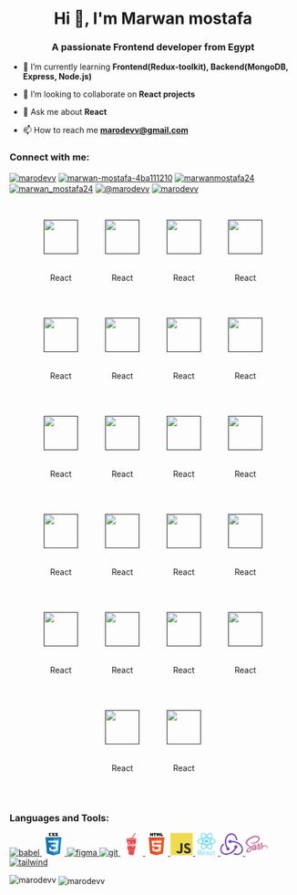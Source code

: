 <h1 align="center">Hi 👋, I'm Marwan mostafa</h1>
<h3 align="center">A passionate Frontend developer from Egypt</h3>

- 🌱 I’m currently learning **Frontend(Redux-toolkit), Backend(MongoDB, Express, Node.js)**

- 👯 I’m looking to collaborate on **React projects**

- 💬 Ask me about **React**

- 📫 How to reach me **marodevv@gmail.com**

<h3 align="left">Connect with me:</h3>
<p align="left">
<a href="https://dev.to/marodevv" target="blank"><img align="center" src="https://raw.githubusercontent.com/rahuldkjain/github-profile-readme-generator/master/src/images/icons/Social/devto.svg" alt="marodevv" height="30" width="40" /></a>
<a href="https://linkedin.com/in/marwan-mostafa-4ba111210" target="blank"><img align="center" src="https://raw.githubusercontent.com/rahuldkjain/github-profile-readme-generator/master/src/images/icons/Social/linked-in-alt.svg" alt="marwan-mostafa-4ba111210" height="30" width="40" /></a>
<a href="https://fb.com/marwanmostafa24" target="blank"><img align="center" src="https://raw.githubusercontent.com/rahuldkjain/github-profile-readme-generator/master/src/images/icons/Social/facebook.svg" alt="marwanmostafa24" height="30" width="40" /></a>
<a href="https://instagram.com/marwan_mostafa24" target="blank"><img align="center" src="https://raw.githubusercontent.com/rahuldkjain/github-profile-readme-generator/master/src/images/icons/Social/instagram.svg" alt="marwan_mostafa24" height="30" width="40" /></a>
<a href="https://hashnode.com/@marodevv" target="blank"><img align="center" src="https://raw.githubusercontent.com/rahuldkjain/github-profile-readme-generator/master/src/images/icons/Social/hashnode.svg" alt="@marodevv" height="30" width="40" /></a>
<a href="https://www.leetcode.com/marodevv" target="blank"><img align="center" src="https://raw.githubusercontent.com/rahuldkjain/github-profile-readme-generator/master/src/images/icons/Social/leet-code.svg" alt="marodevv" height="30" width="40" /></a>
</p>

<div style="padding: 1rem;text-align:center;display:flex;justify-content:center;align-items:center;flex-wrap:wrap;gap:1rem;">
<div style="padding: 1rem;text-align:center;display:flex;flex-direction:column;justify-content:center;align-items:center;flex-wrap:wrap;gap:1rem;">
  <a href="" target="_blank">
     <img src="https://cdn.jsdelivr.net/gh/devicons/devicon/icons/tailwindcss/tailwindcss-plain.svg" width="60" height="60"/>
  </a>
  <p>React</p>
</div>
<div style="padding: 1rem;text-align:center;display:flex;flex-direction:column;justify-content:center;align-items:center;flex-wrap:wrap;gap:1rem;">
  <a href="" target="_blank">
     <img src="https://cdn.jsdelivr.net/gh/devicons/devicon/icons/tailwindcss/tailwindcss-plain.svg" width="60" height="60"/>
  </a>
  <p>React</p>
</div>
<div style="padding: 1rem;text-align:center;display:flex;flex-direction:column;justify-content:center;align-items:center;flex-wrap:wrap;gap:1rem;">
  <a href="" target="_blank">
     <img src="https://cdn.jsdelivr.net/gh/devicons/devicon/icons/tailwindcss/tailwindcss-plain.svg" width="60" height="60"/>
  </a>
  <p>React</p>
</div>
<div style="padding: 1rem;text-align:center;display:flex;flex-direction:column;justify-content:center;align-items:center;flex-wrap:wrap;gap:1rem;">
  <a href="" target="_blank">
     <img src="https://cdn.jsdelivr.net/gh/devicons/devicon/icons/tailwindcss/tailwindcss-plain.svg" width="60" height="60"/>
  </a>
  <p>React</p>
</div>
<div style="padding: 1rem;text-align:center;display:flex;flex-direction:column;justify-content:center;align-items:center;flex-wrap:wrap;gap:1rem;">
  <a href="" target="_blank">
     <img src="https://cdn.jsdelivr.net/gh/devicons/devicon/icons/tailwindcss/tailwindcss-plain.svg" width="60" height="60"/>
  </a>
  <p>React</p>
</div>
<div style="padding: 1rem;text-align:center;display:flex;flex-direction:column;justify-content:center;align-items:center;flex-wrap:wrap;gap:1rem;">
  <a href="" target="_blank">
     <img src="https://cdn.jsdelivr.net/gh/devicons/devicon/icons/tailwindcss/tailwindcss-plain.svg" width="60" height="60"/>
  </a>
  <p>React</p>
</div>
<div style="padding: 1rem;text-align:center;display:flex;flex-direction:column;justify-content:center;align-items:center;flex-wrap:wrap;gap:1rem;">
  <a href="" target="_blank">
     <img src="https://cdn.jsdelivr.net/gh/devicons/devicon/icons/tailwindcss/tailwindcss-plain.svg" width="60" height="60"/>
  </a>
  <p>React</p>
</div>
<div style="padding: 1rem;text-align:center;display:flex;flex-direction:column;justify-content:center;align-items:center;flex-wrap:wrap;gap:1rem;">
  <a href="" target="_blank">
     <img src="https://cdn.jsdelivr.net/gh/devicons/devicon/icons/tailwindcss/tailwindcss-plain.svg" width="60" height="60"/>
  </a>
  <p>React</p>
</div>
<div style="padding: 1rem;text-align:center;display:flex;flex-direction:column;justify-content:center;align-items:center;flex-wrap:wrap;gap:1rem;">
  <a href="" target="_blank">
     <img src="https://cdn.jsdelivr.net/gh/devicons/devicon/icons/tailwindcss/tailwindcss-plain.svg" width="60" height="60"/>
  </a>
  <p>React</p>
</div>
<div style="padding: 1rem;text-align:center;display:flex;flex-direction:column;justify-content:center;align-items:center;flex-wrap:wrap;gap:1rem;">
  <a href="" target="_blank">
     <img src="https://cdn.jsdelivr.net/gh/devicons/devicon/icons/tailwindcss/tailwindcss-plain.svg" width="60" height="60"/>
  </a>
  <p>React</p>
</div>
<div style="padding: 1rem;text-align:center;display:flex;flex-direction:column;justify-content:center;align-items:center;flex-wrap:wrap;gap:1rem;">
  <a href="" target="_blank">
     <img src="https://cdn.jsdelivr.net/gh/devicons/devicon/icons/tailwindcss/tailwindcss-plain.svg" width="60" height="60"/>
  </a>
  <p>React</p>
</div>
<div style="padding: 1rem;text-align:center;display:flex;flex-direction:column;justify-content:center;align-items:center;flex-wrap:wrap;gap:1rem;">
  <a href="" target="_blank">
     <img src="https://cdn.jsdelivr.net/gh/devicons/devicon/icons/tailwindcss/tailwindcss-plain.svg" width="60" height="60"/>
  </a>
  <p>React</p>
</div>
<div style="padding: 1rem;text-align:center;display:flex;flex-direction:column;justify-content:center;align-items:center;flex-wrap:wrap;gap:1rem;">
  <a href="" target="_blank">
     <img src="https://cdn.jsdelivr.net/gh/devicons/devicon/icons/tailwindcss/tailwindcss-plain.svg" width="60" height="60"/>
  </a>
  <p>React</p>
</div>
<div style="padding: 1rem;text-align:center;display:flex;flex-direction:column;justify-content:center;align-items:center;flex-wrap:wrap;gap:1rem;">
  <a href="" target="_blank">
     <img src="https://cdn.jsdelivr.net/gh/devicons/devicon/icons/tailwindcss/tailwindcss-plain.svg" width="60" height="60"/>
  </a>
  <p>React</p>
</div>
<div style="padding: 1rem;text-align:center;display:flex;flex-direction:column;justify-content:center;align-items:center;flex-wrap:wrap;gap:1rem;">
  <a href="" target="_blank">
     <img src="https://cdn.jsdelivr.net/gh/devicons/devicon/icons/tailwindcss/tailwindcss-plain.svg" width="60" height="60"/>
  </a>
  <p>React</p>
</div>
<div style="padding: 1rem;text-align:center;display:flex;flex-direction:column;justify-content:center;align-items:center;flex-wrap:wrap;gap:1rem;">
  <a href="" target="_blank">
     <img src="https://cdn.jsdelivr.net/gh/devicons/devicon/icons/tailwindcss/tailwindcss-plain.svg" width="60" height="60"/>
  </a>
  <p>React</p>
</div>
<div style="padding: 1rem;text-align:center;display:flex;flex-direction:column;justify-content:center;align-items:center;flex-wrap:wrap;gap:1rem;">
  <a href="" target="_blank">
     <img src="https://cdn.jsdelivr.net/gh/devicons/devicon/icons/tailwindcss/tailwindcss-plain.svg" width="60" height="60"/>
  </a>
  <p>React</p>
</div>
<div style="padding: 1rem;text-align:center;display:flex;flex-direction:column;justify-content:center;align-items:center;flex-wrap:wrap;gap:1rem;">
  <a href="" target="_blank">
     <img src="https://cdn.jsdelivr.net/gh/devicons/devicon/icons/tailwindcss/tailwindcss-plain.svg" width="60" height="60"/>
  </a>
  <p>React</p>
</div>
<div style="padding: 1rem;text-align:center;display:flex;flex-direction:column;justify-content:center;align-items:center;flex-wrap:wrap;gap:1rem;">
  <a href="" target="_blank">
     <img src="https://cdn.jsdelivr.net/gh/devicons/devicon/icons/tailwindcss/tailwindcss-plain.svg" width="60" height="60"/>
  </a>
  <p>React</p>
</div>
<div style="padding: 1rem;text-align:center;display:flex;flex-direction:column;justify-content:center;align-items:center;flex-wrap:wrap;gap:1rem;">
  <a href="" target="_blank">
     <img src="https://cdn.jsdelivr.net/gh/devicons/devicon/icons/tailwindcss/tailwindcss-plain.svg" width="60" height="60"/>
  </a>
  <p>React</p>
</div>
<div style="padding: 1rem;text-align:center;display:flex;flex-direction:column;justify-content:center;align-items:center;flex-wrap:wrap;gap:1rem;">
  <a href="" target="_blank">
     <img src="https://cdn.jsdelivr.net/gh/devicons/devicon/icons/tailwindcss/tailwindcss-plain.svg" width="60" height="60"/>
  </a>
  <p>React</p>
</div>
<div style="padding: 1rem;text-align:center;display:flex;flex-direction:column;justify-content:center;align-items:center;flex-wrap:wrap;gap:1rem;">
  <a href="" target="_blank">
     <img src="https://cdn.jsdelivr.net/gh/devicons/devicon/icons/tailwindcss/tailwindcss-plain.svg" width="60" height="60"/>
  </a>
  <p>React</p>
  </div>
</div>

<h3 align="left">Languages and Tools:</h3>
<p align="left"> <a href="https://babeljs.io/" target="_blank" rel="noreferrer"> <img src="https://www.vectorlogo.zone/logos/babeljs/babeljs-icon.svg" alt="babel" width="40" height="40"/> </a> <a href="https://www.w3schools.com/css/" target="_blank" rel="noreferrer"> <img src="https://raw.githubusercontent.com/devicons/devicon/master/icons/css3/css3-original-wordmark.svg" alt="css3" width="40" height="40"/> </a> <a href="https://www.figma.com/" target="_blank" rel="noreferrer"> <img src="https://www.vectorlogo.zone/logos/figma/figma-icon.svg" alt="figma" width="40" height="40"/> </a> <a href="https://git-scm.com/" target="_blank" rel="noreferrer"> <img src="https://www.vectorlogo.zone/logos/git-scm/git-scm-icon.svg" alt="git" width="40" height="40"/> </a> <a href="https://gulpjs.com" target="_blank" rel="noreferrer"> <img src="https://raw.githubusercontent.com/devicons/devicon/master/icons/gulp/gulp-plain.svg" alt="gulp" width="40" height="40"/> </a> <a href="https://www.w3.org/html/" target="_blank" rel="noreferrer"> <img src="https://raw.githubusercontent.com/devicons/devicon/master/icons/html5/html5-original-wordmark.svg" alt="html5" width="40" height="40"/> </a> <a href="https://developer.mozilla.org/en-US/docs/Web/JavaScript" target="_blank" rel="noreferrer"> <img src="https://raw.githubusercontent.com/devicons/devicon/master/icons/javascript/javascript-original.svg" alt="javascript" width="40" height="40"/> </a> <a href="https://reactjs.org/" target="_blank" rel="noreferrer"> <img src="https://raw.githubusercontent.com/devicons/devicon/master/icons/react/react-original-wordmark.svg" alt="react" width="40" height="40"/> </a> <a href="https://redux.js.org" target="_blank" rel="noreferrer"> <img src="https://raw.githubusercontent.com/devicons/devicon/master/icons/redux/redux-original.svg" alt="redux" width="40" height="40"/> </a> <a href="https://sass-lang.com" target="_blank" rel="noreferrer"> <img src="https://raw.githubusercontent.com/devicons/devicon/master/icons/sass/sass-original.svg" alt="sass" width="40" height="40"/> </a> <a href="https://tailwindcss.com/" target="_blank" rel="noreferrer"> <img src="https://www.vectorlogo.zone/logos/tailwindcss/tailwindcss-icon.svg" alt="tailwind" width="40" height="40"/> </a> </p>

<p><img align="left" src="https://github-readme-stats.vercel.app/api/top-langs?username=marodevv&show_icons=true&locale=en&layout=compact" alt="marodevv" /></p>

<p>&nbsp;<img align="center" src="https://github-readme-stats.vercel.app/api?username=marodevv&show_icons=true&locale=en" alt="marodevv" /></p>

